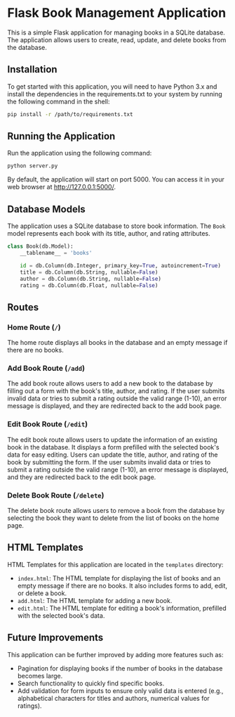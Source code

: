 # Flask Book Management Application

This is a simple Flask application for managing books in a SQLite database. The application allows users to create, read, update, and delete books from the database.

## Installation

To get started with this application, you will need to have Python 3.x and install the dependencies in the requirements.txt to your system by running the following command in the shell:

```bash
pip install -r /path/to/requirements.txt
```

## Running the Application

Run the application using the following command:

```bash
python server.py
```

By default, the application will start on port 5000. You can access it in your web browser at http://127.0.0.1:5000/.

## Database Models

The application uses a SQLite database to store book information. The `Book` model represents each book with its title, author, and rating attributes.

```python
class Book(db.Model):
    __tablename__ = 'books'

    id = db.Column(db.Integer, primary_key=True, autoincrement=True)
    title = db.Column(db.String, nullable=False)
    author = db.Column(db.String, nullable=False)
    rating = db.Column(db.Float, nullable=False)
```

## Routes

### Home Route (`/`)

The home route displays all books in the database and an empty message if there are no books.

### Add Book Route (`/add`)

The add book route allows users to add a new book to the database by filling out a form with the book's title, author, and rating. If the user submits invalid data or tries to submit a rating outside the valid range (1-10), an error message is displayed, and they are redirected back to the add book page.

### Edit Book Route (`/edit`)

The edit book route allows users to update the information of an existing book in the database. It displays a form prefilled with the selected 
book's data for easy editing. Users can update the title, author, and rating of the book by submitting the form. If the user submits invalid 
data or tries to submit a rating outside the valid range (1-10), an error message is displayed, and they are redirected back to the edit book page.

### Delete Book Route (`/delete`)

The delete book route allows users to remove a book from the database by selecting the book they want to delete from the list of books on the home page.

## HTML Templates

HTML Templates for this application are located in the `templates` directory:

- `index.html`: The HTML template for displaying the list of books and an empty message if there are no books. It also includes forms to add, edit, or delete a book.
- `add.html`: The HTML template for adding a new book.
- `edit.html`: The HTML template for editing a book's information, prefilled with the selected book's data.

## Future Improvements

This application can be further improved by adding more features such as:

- Pagination for displaying books if the number of books in the database becomes large.
- Search functionality to quickly find specific books.
- Add validation for form inputs to ensure only valid data is entered (e.g., alphabetical characters for titles and authors, numerical values for ratings).
